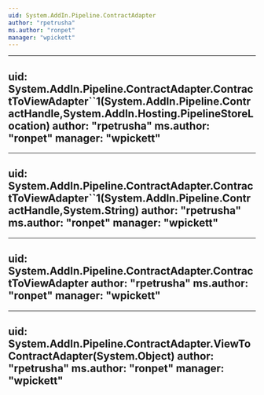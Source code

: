 ```yaml
---
uid: System.AddIn.Pipeline.ContractAdapter
author: "rpetrusha"
ms.author: "ronpet"
manager: "wpickett"
---
```


---
uid: System.AddIn.Pipeline.ContractAdapter.ContractToViewAdapter``1(System.AddIn.Pipeline.ContractHandle,System.AddIn.Hosting.PipelineStoreLocation)
author: "rpetrusha"
ms.author: "ronpet"
manager: "wpickett"
---

---
uid: System.AddIn.Pipeline.ContractAdapter.ContractToViewAdapter``1(System.AddIn.Pipeline.ContractHandle,System.String)
author: "rpetrusha"
ms.author: "ronpet"
manager: "wpickett"
---

---
uid: System.AddIn.Pipeline.ContractAdapter.ContractToViewAdapter
author: "rpetrusha"
ms.author: "ronpet"
manager: "wpickett"
---

---
uid: System.AddIn.Pipeline.ContractAdapter.ViewToContractAdapter(System.Object)
author: "rpetrusha"
ms.author: "ronpet"
manager: "wpickett"
---
